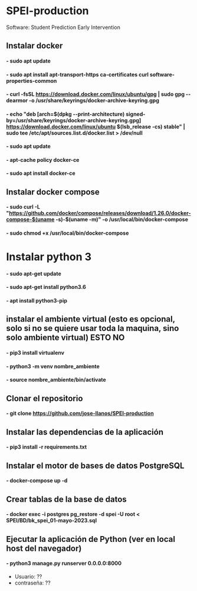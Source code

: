 # SPEI-production
Software: Student Prediction Early Intervention

## Instalar docker
#### - sudo apt update
#### - sudo apt install apt-transport-https ca-certificates curl software-properties-common
#### - curl -fsSL https://download.docker.com/linux/ubuntu/gpg | sudo gpg --dearmor -o /usr/share/keyrings/docker-archive-keyring.gpg
#### - echo "deb [arch=$(dpkg --print-architecture) signed-by=/usr/share/keyrings/docker-archive-keyring.gpg] https://download.docker.com/linux/ubuntu $(lsb_release -cs) stable" | sudo tee /etc/apt/sources.list.d/docker.list > /dev/null
#### - sudo apt update
#### - apt-cache policy docker-ce
#### - sudo apt install docker-ce

## Instalar docker compose
#### - sudo curl -L "https://github.com/docker/compose/releases/download/1.26.0/docker-compose-$(uname -s)-$(uname -m)" -o /usr/local/bin/docker-compose
#### - sudo chmod +x /usr/local/bin/docker-compose

# Instalar python 3
#### - sudo apt-get update
#### - sudo apt-get install python3.6
#### - apt install python3-pip

## instalar el ambiente virtual (esto es opcional, solo si no se quiere usar toda la maquina, sino solo ambiente virtual) ESTO NO
#### - pip3 install virtualenv
#### - python3 -m venv  nombre_ambiente
#### - source nombre_ambiente/bin/activate

## Clonar el repositorio
#### - git clone https://github.com/jose-llanos/SPEI-production

## Instalar las dependencias de la aplicación 
#### - pip3 install -r requirements.txt 

## Instalar el motor de bases de datos PostgreSQL
#### - docker-compose up -d

## Crear tablas de la base de datos 
#### - docker exec -i postgres pg_restore -d spei -U root < SPEI/BD/bk_spei_01-mayo-2023.sql

## Ejecutar la aplicación de Python (ver en local host del navegador)
#### - python3 manage.py runserver 0.0.0.0:8000

- Usuario: ??
- contraseña: ??
